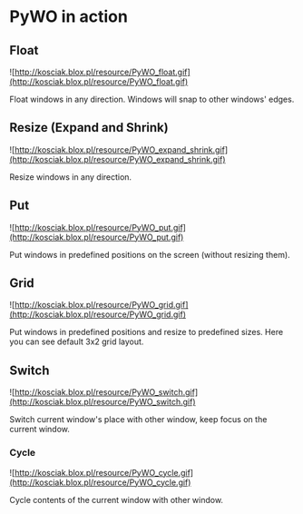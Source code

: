 # PyWO in action #

## Float ##

![http://kosciak.blox.pl/resource/PyWO_float.gif](http://kosciak.blox.pl/resource/PyWO_float.gif)

Float windows in any direction. Windows will snap to other windows' edges.

## Resize (Expand and Shrink) ##

![http://kosciak.blox.pl/resource/PyWO_expand_shrink.gif](http://kosciak.blox.pl/resource/PyWO_expand_shrink.gif)

Resize windows in any direction.

## Put ##

![http://kosciak.blox.pl/resource/PyWO_put.gif](http://kosciak.blox.pl/resource/PyWO_put.gif)

Put windows in predefined positions on the screen (without resizing them).

## Grid ##

![http://kosciak.blox.pl/resource/PyWO_grid.gif](http://kosciak.blox.pl/resource/PyWO_grid.gif)

Put windows in predefined positions and resize to predefined sizes. Here you can see default 3x2 grid layout.

## Switch ##

![http://kosciak.blox.pl/resource/PyWO_switch.gif](http://kosciak.blox.pl/resource/PyWO_switch.gif)

Switch current window's place with other window, keep focus on the current window.

### Cycle ###

![http://kosciak.blox.pl/resource/PyWO_cycle.gif](http://kosciak.blox.pl/resource/PyWO_cycle.gif)

Cycle contents of the current window with other window.